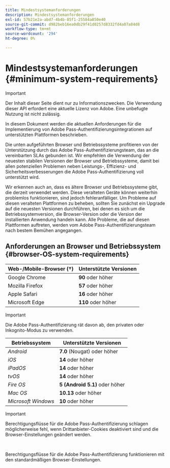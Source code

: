 ```yaml
---
title: Mindestsystemanforderungen
description: Mindestsystemanforderungen
exl-id: 57b21e2a-abd7-4b4b-85f1-25584a850e40
source-git-commit: d982beb16ea0db29f41d0257d8332fd4a07a84d8
workflow-type: tm+mt
source-wordcount: '294'
ht-degree: 0%

---
```


# Mindestsystemanforderungen {#minimum-system-requirements}

>[!IMPORTANT]
>
>Der Inhalt dieser Seite dient nur zu Informationszwecken. Die Verwendung dieser API erfordert eine aktuelle Lizenz von Adobe. Eine unbefugte Nutzung ist nicht zulässig.

In diesem Dokument werden die aktuellen Anforderungen für die Implementierung von Adobe Pass-Authentifizierungsintegrationen auf unterstützten Plattformen beschrieben.

Die unten aufgeführten Browser und Betriebssysteme profitieren von der Unterstützung durch das Adobe Pass-Authentifizierungsteam, das an die vereinbarten SLAs gebunden ist. Wir empfehlen die Verwendung der neuesten stabilen Versionen der Browser und Betriebssysteme, damit bei allen potenziellen Problemen neben Leistungs-, Effizienz- und Sicherheitsverbesserungen die Adobe Pass-Authentifizierung voll unterstützt wird.

Wir erkennen auch an, dass es ältere Browser und Betriebssysteme gibt, die derzeit verwendet werden. Diese veralteten Geräte können weiterhin problemlos funktionieren, sind jedoch fehleranfälliger. Um Probleme auf diesen veralteten Plattformen zu beheben, sollten Sie zunächst ein Upgrade auf die neuesten Versionen durchführen, bei denen es sich um die Betriebssystemversion, die Browser-Version oder die Version der installierten Anwendung handeln kann. Alle Probleme, die auf diesen Plattformen auftreten, werden vom Adobe Pass-Authentifizierungsteam nach bestem Bemühen angegangen.

## Anforderungen an Browser und Betriebssystem {#browser-OS-system-requirements}

| Web-/Mobile-Browser (†) | Unterstützte Versionen |
|------------------------------|--------------------|
| Google Chrome | **90** oder höher |
| Mozilla Firefox | **57** oder höher |
| Apple Safari | **16** oder höher |
| Microsoft Edge | **110** oder höher |

>[!IMPORTANT]
> 
> Die Adobe Pass-Authentifizierung rät davon ab, den privaten oder Inkognito-Modus zu verwenden.

| Betriebssystem | Unterstützte Versionen |
|---------------------|------------------------------|
| *Android* | **7.0** (Nougat) oder höher |
| *iOS* | **14** oder höher |
| *iPadOS* | **14** oder höher |
| *tvOS* | **14** oder höher |
| *Fire OS* | **5 (Android 5.1)** oder höher |
| *Mac OS* | **10.13** oder höher |
| *Microsoft Windows* | **10** oder höher |

>[!IMPORTANT]
>
> Berechtigungsflüsse für die Adobe Pass-Authentifizierung schlagen möglicherweise fehl, wenn Drittanbieter-Cookies deaktiviert sind und die Browser-Einstellungen geändert werden.
> 
> <br/>
> 
> Berechtigungsflüsse für die Adobe Pass-Authentifizierung funktionieren mit den standardmäßigen Browser-Einstellungen.
